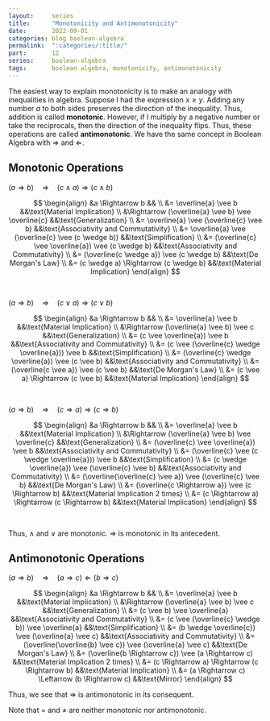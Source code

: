 ```yaml
---
layout:     series
title:      "Monotonicity and Antimonotonicity"
date:       2022-09-01
categories: blog boolean-algebra
permalink:  ":categories/:title/"
part:       12
series:     boolean-algebra
tags:       boolean algebra, monotonicity, antimonotonicity
---
```


The easiest way to explain monotonicity is to make an analogy with inequalities in algebra. Suppose I had the expression $x \geq y$. Adding any number $a$ to both sides preserves the direction of the inequality. Thus, addition is called **monotonic**. However, if I multiply by a negative number or take the reciprocals, then the direction of the inequality flips. Thus, these operations are called **antimonotonic**. We have the same concept in Boolean Algebra with $\Rightarrow$ and $\Leftarrow$.

## Monotonic Operations

$(a \Rightarrow b) \quad \Rightarrow \quad (c \wedge a) \Rightarrow (c \wedge b)$

$$
\begin{align}
    &a \Rightarrow b                                           && \\
    &= \overline{a} \vee b                                  &&\text{Material Implication} \\
    &\Rightarrow (\overline{a} \vee b) \vee \overline{c}       &&\text{Generalization} \\
    &= \overline{a} \vee (\overline{c} \vee b)              &&\text{Associativity and Commutativity} \\
    &= \overline{a} \vee (\overline{c} \vee (c \wedge b))   &&\text{Simplification} \\
    &= (\overline{c} \vee \overline{a}) \vee (c \wedge b)   &&\text{Associativity and Commutativity} \\
    &= (\overline{c \wedge a}) \vee (c \wedge b)            &&\text{De Morgan's Law} \\
    &= (c \wedge a) \Rightarrow (c \wedge b)                   &&\text{Material Implication}
\end{align}
$$

<br>

$(a \Rightarrow b) \quad \Rightarrow \quad (c \vee a) \Rightarrow (c \vee b)$

$$
\begin{align}
    &a \Rightarrow b                                           && \\
    &= \overline{a} \vee b                                  &&\text{Material Implication} \\
    &\Rightarrow (\overline{a} \vee b) \vee c                  &&\text{Generalization} \\
    &= (c \vee \overline{a}) \vee b                         &&\text{Associativity and Commutativity} \\
    &= (c \vee (\overline{c} \wedge \overline{a})) \vee b   &&\text{Simplification} \\
    &= (\overline{c} \wedge \overline{a}) \vee (c \vee b)   &&\text{Associativity and Commutativity} \\
    &= (\overline{c \vee a}) \vee (c \vee b)                &&\text{De Morgan's Law} \\
    &= (c \vee a) \Rightarrow (c \vee b)                       &&\text{Material Implication}
\end{align}
$$

<br>

$(a \Rightarrow b) \quad \Rightarrow \quad (c \Rightarrow a) \Rightarrow (c \Rightarrow b)$

$$
\begin{align}
    &a \Rightarrow b                                                   && \\
    &= \overline{a} \vee b                                          &&\text{Material Implication} \\
    &\Rightarrow (\overline{a} \vee b) \vee \overline{c}               &&\text{Generalization} \\
    &= (\overline{c} \vee \overline{a}) \vee b                      &&\text{Associativity and Commutativity} \\
    &= (\overline{c} \vee (c \wedge \overline{a})) \vee b           &&\text{Simplification} \\
    &= (c \wedge \overline{a}) \vee (\overline{c} \vee b)           &&\text{Associativity and Commutativity} \\
    &= (\overline{\overline{c} \vee a}) \vee (\overline{c} \vee b)  &&\text{De Morgan's Law} \\
    &= (\overline{c \Rightarrow a}) \vee (c \Rightarrow b)                &&\text{Material Implication 2 times} \\
    &= (c \Rightarrow a) \Rightarrow (c \Rightarrow b)                       &&\text{Material Implication}
\end{align}
$$

<br>

Thus, $\wedge$ and $\vee$ are monotonic. $\Rightarrow$ is monotonic in its antecedent.

## Antimonotonic Operations

$(a \Rightarrow b) \quad \Rightarrow \quad (a \Rightarrow c) \Leftarrow (b \Rightarrow c)$

$$
\begin{align}
    &a \Rightarrow b                                                   && \\
    &= \overline{a} \vee b                                          &&\text{Material Implication} \\
    &\Rightarrow (\overline{a} \vee b) \vee c               &&\text{Generalization} \\
    &= (c \vee b) \vee \overline{a}                      &&\text{Associativity and Commutativity} \\
    &= (c \vee (\overline{c} \wedge b)) \vee \overline{a}           &&\text{Simplification} \\
    &= (b \wedge \overline{c}) \vee (\overline{a} \vee c)           &&\text{Associativity and Commutativity} \\
    &= (\overline{\overline{b} \vee c}) \vee (\overline{a} \vee c)  &&\text{De Morgan's Law} \\
    &= (\overline{b \Rightarrow c}) \vee (a \Rightarrow c)                &&\text{Material Implication 2 times} \\
    &= (c \Rightarrow a) \Rightarrow (c \Rightarrow b)                       &&\text{Material Implication} \\
    &= (a \Rightarrow c) \Leftarrow (b \Rightarrow c)                       &&\text{Mirror}
\end{align}
$$

Thus, we see that $\Rightarrow$ is antimonotonic in its consequent.

Note that $=$ and $\neq$ are neither monotonic nor antimonotonic.